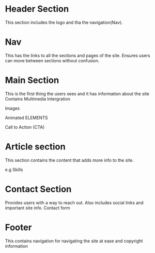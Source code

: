 # Header Section
 This section includes the logo and tha the navigation(Nav).

 # Nav
 This has the links to all the sections and pages of the site.
 Ensures users can move between sections without confusion.

 # Main Section
 This is the first thing the users sees and it has information about the site
 Contains Multimedia Intergration
 
  Images
  
  Animated ELEMENTS
  
  Call to Action (CTA)

  # Article section
  This section contains the content that adds more info to the site.
  
  e.g Skills 

  # Contact Section
  
  Provides users with a way to reach out. Also includes social links and important site info.
  Contact form 
   

  # Footer
  This contains navigation  for navigating the site at ease and copyright information
